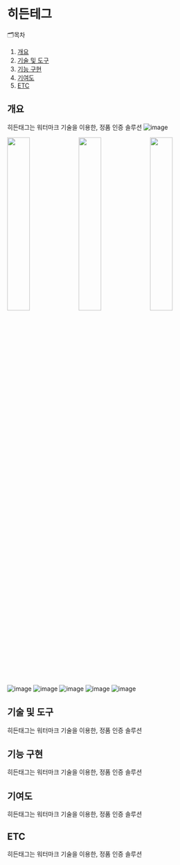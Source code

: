 # 히든테그
🗂목차
  1. [개요](https://github.com/chani01/portfolio_info/blob/main/hiddenTag.md#%EA%B0%9C%EC%9A%94)<br>
  2. [기술 및 도구](https://github.com/chani01/portfolio_info/blob/main/hiddenTag.md#%EA%B8%B0%EB%8A%A5-%EA%B5%AC%ED%98%84)<br>
  3. [기능 구현](https://github.com/chani01/portfolio_info/blob/main/hiddenTag.md#%EA%B8%B0%EB%8A%A5-%EA%B5%AC%ED%98%84)<br>
  4. [기여도](https://github.com/chani01/portfolio_info/blob/main/hiddenTag.md#%EA%B8%B0%EC%97%AC%EB%8F%84)<br>
  5. [ETC](https://github.com/chani01/portfolio_info/blob/main/hiddenTag.md#etc)
 
## 개요
히든태그는 워터마크 기술을 이용한, 정품 인증 솔루션
![image](https://github.com/chani01/portfolio_info/blob/main/images/hiddentag/hiddenTag_info.png)

 <img src = "https://github.com/chani01/portfolio_info/blob/main/images/hiddentag/HiddenTag1.jpg" width="32%" > <img src = "https://github.com/chani01/portfolio_info/blob/main/images/hiddentag/HiddenTag2.jpg"  width="32%"> <img src = "https://github.com/chani01/portfolio_info/blob/main/images/hiddentag/HiddenTag3.jpg"  width="32%"> 

![image](https://github.com/chani01/portfolio_info/blob/main/images/hiddentag/HiddenTag1.jpg)
![image](https://github.com/chani01/portfolio_info/blob/main/images/hiddentag/HiddenTag2.jpg)
![image](https://github.com/chani01/portfolio_info/blob/main/images/hiddentag/HiddenTag3.jpg)
![image](https://github.com/chani01/portfolio_info/blob/main/images/hiddentag/HiddenTag4.jpg) 
![image](https://github.com/chani01/portfolio_info/blob/main/images/hiddentag/HiddenTag5.jpg)


## 기술 및 도구
히든태그는 워터마크 기술을 이용한, 정품 인증 솔루션

## 기능 구현
히든태그는 워터마크 기술을 이용한, 정품 인증 솔루션

## 기여도
히든태그는 워터마크 기술을 이용한, 정품 인증 솔루션

## ETC
히든태그는 워터마크 기술을 이용한, 정품 인증 솔루션


